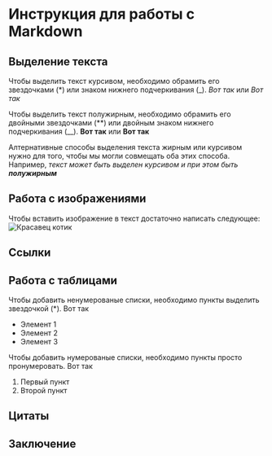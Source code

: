 # Инструкция для работы с Markdown

## Выделение текста

Чтобы выделить текст курсивом, необходимо обрамить его звездочками (*) или знаком нижнего подчеркивания (_). *Вот так* или _Вот так_

Чтобы выделить текст полужирным, необходимо обрамить его двойными звездочками (**) или двойным знаком нижнего подчеркивания (__). **Вот так** или __Вот так__

Алтернативные способы выделения текста жирным или курсивом нужно для того, чтобы мы могли совмещать оба этих способа. Например, _текст может быть выделен курсивом и при этом быть **полужирным**_

## Работа с изображениями

Чтобы вставить изображение в текст достаточно написать следующее:
![Красавец котик](412727-sepik.jpg)

## Ссылки

## Работа с таблицами

Чтобы добавить ненумерованые списки, необходимо пункты выделить звездочкой (*). Вот так
* Элемент 1
* Элемент 2
* Элемент 3

Чтобы добавить нумерованые списки, необходимо пункты просто пронумеровать. Вот так
1. Первый пункт
2. Второй пункт

## Цитаты

## Заключение